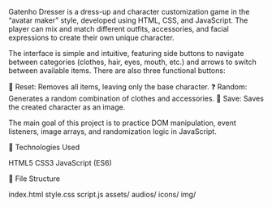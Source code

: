 Gatenho Dresser is a dress-up and character customization game in the “avatar maker” style, developed using HTML, CSS, and JavaScript. The player can mix and match different outfits, accessories, and facial expressions to create their own unique character.

The interface is simple and intuitive, featuring side buttons to navigate between categories (clothes, hair, eyes, mouth, etc.) and arrows to switch between available items. There are also three functional buttons:

🔄 Reset: Removes all items, leaving only the base character.
❓ Random: Generates a random combination of clothes and accessories.
💾 Save: Saves the created character as an image.

The main goal of this project is to practice DOM manipulation, event listeners, image arrays, and randomization logic in JavaScript.

🧩 Technologies Used

HTML5
CSS3
JavaScript (ES6)

📁 File Structure

index.html
style.css
script.js
assets/
audios/
icons/
img/
